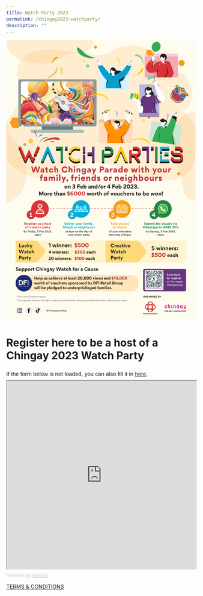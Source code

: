 ```yaml
---
title: Watch Party 2023
permalink: /chingay2023-watchparty/
description: ""
---
```



![Chingay 2023 Watch Party EDM](/images/whats-on/Chingay%202023%20Watch%20Party%20EDM.jpeg)

<!--for future use - to incude once info guide is ready

For more details, check out the watch party info guide [here](/files/whats-on/chingay50-watch-party-info-kit-(as-at-14-jan-2021).pdf)!

-->

# Register here to be a host of a Chingay 2023 Watch Party 

<div style="font-family:Sans-Serif;font-size:15px;color:#000;opacity:0.9;padding-top:5px;padding-bottom:8px">If the form below is not loaded, you can also fill it in <a href="https://go.gov.sg/chingay2023watchpartyregistration/">here</a>.</div>


<!-- Change the width and height values to suit you best -->
<iframe id="iframe" src="https://form.gov.sg/6350c1d4e765ca001218ba15" style="width:100%;height:500px"></iframe>

<div style="font-family:Sans-Serif;font-size:12px;color:#999;opacity:0.5;padding-top:5px">Powered by <a href="https://form.gov.sg/" style="color: #999">FormSG</a></div>



[TERMS & CONDITIONS](/files/whats-on/Chingay%202023%20Watch%20Party%20-%20Terms%20and%20Conditions.pdf)